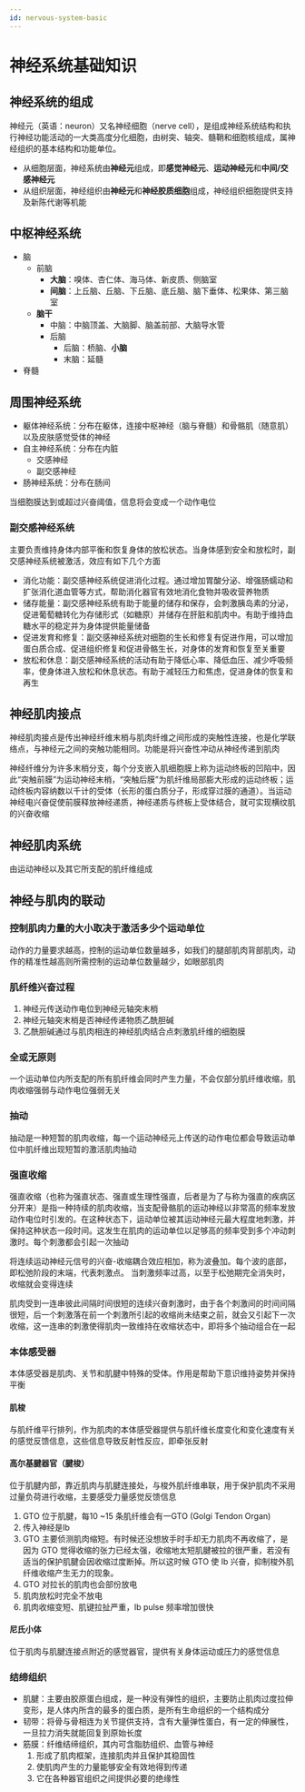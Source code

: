 ```yaml
---
id: nervous-system-basic
---
```


# 神经系统基础知识

## 神经系统的组成

神经元（英语：neuron）又名神经细胞（nerve cell），是组成神经系统结构和执行神经功能活动的一大类高度分化细胞，由树突、轴突、髓鞘和细胞核组成，属神经组织的基本结构和功能单位。

- 从细胞层面，神经系统由**神经元**组成，即**感觉神经元**、**运动神经元**和**中间/交感神经元**
- 从组织层面，神经组织由**神经元**和**神经胶质细胞**组成，神经组织细胞提供支持及新陈代谢等机能

## 中枢神经系统

- 脑
  - 前脑
    - **大脑**：嗅体、杏仁体、海马体、新皮质、侧脑室
    - **间脑**：上丘脑、丘脑、下丘脑、底丘脑、脑下垂体、松果体、第三脑室
  - **脑干**
    - 中脑：中脑顶盖、大脑脚、脑盖前部、大脑导水管
    - 后脑
      - 后脑：桥脑、**小脑**
      - 末脑：延髓
- 脊髓

## 周围神经系统

- 躯体神经系统：分布在躯体，连接中枢神经（脑与脊髓）和骨骼肌（随意肌）以及皮肤感觉受体的神经
- 自主神经系统：分布在内脏
  - 交感神经
  - 副交感神经
- 肠神经系统：分布在肠间

当细胞膜达到或超过兴奋阈值，信息将会变成一个动作电位

### 副交感神经系统

主要负责维持身体内部平衡和恢复身体的放松状态。当身体感到安全和放松时，副交感神经系统被激活，效应有如下几个方面

- 消化功能：副交感神经系统促进消化过程。通过增加胃酸分泌、增强肠蠕动和扩张消化道血管等方式，帮助消化器官有效地消化食物并吸收营养物质
- 储存能量：副交感神经系统有助于能量的储存和保存，会刺激胰岛素的分泌，促进葡萄糖转化为存储形式（如糖原）并储存在肝脏和肌肉中。有助于维持血糖水平的稳定并为身体提供能量储备
- 促进发育和修复：副交感神经系统对细胞的生长和修复有促进作用，可以增加蛋白质合成、促进组织修复和促进骨骼生长，对身体的发育和恢复至关重要
- 放松和休息：副交感神经系统的活动有助于降低心率、降低血压、减少呼吸频率，使身体进入放松和休息状态。有助于减轻压力和焦虑，促进身体的恢复和再生

## 神经肌肉接点

神经肌肉接点是传出神经纤维末梢与肌肉纤维之间形成的突触性连接，也是化学联络点，与神经元之间的突触功能相同。功能是将兴奋性冲动从神经传递到肌肉

神经纤维分为许多末梢分支，每个分支嵌入肌细胞膜上称为运动终板的凹陷中，因此“突触前膜”为运动神经末梢，“突触后膜”为肌纤维局部膨大形成的运动终板；运动终板内容纳数以千计的受体（长形的蛋白质分子，形成穿过膜的通道）。当运动神经电兴奋促使前膜释放神经递质，神经递质与终板上受体结合，就可实现横纹肌的兴奋收缩

## 神经肌肉系统

由运动神经以及其它所支配的肌纤维组成

## 神经与肌肉的联动

### 控制肌肉力量的大小取决于激活多少个运动单位

动作的力量要求越高，控制的运动单位数量越多，如我们的腿部肌肉背部肌肉，动作的精准性越高则所需控制的运动单位数量越少，如眼部肌肉

### 肌纤维兴奋过程

1. 神经元传送动作电位到神经元轴突末梢
2. 神经元轴突末梢是否神经传递物质乙酰胆碱
3. 乙酰胆碱通过与肌肉相连的神经肌肉结合点刺激肌纤维的细胞膜

### 全或无原则

一个运动单位内所支配的所有肌纤维会同时产生力量，不会仅部分肌纤维收缩，肌肉收缩强弱与动作电位强弱无关

### 抽动

抽动是一种短暂的肌肉收缩，每一个运动神经元上传送的动作电位都会导致运动单位中肌纤维出现短暂的激活肌肉抽动

### 强直收缩

强直收缩（也称为强直状态、强直或生理性强直，后者是为了与称为强直的疾病区分开来）是指一种持续的肌肉收缩，当支配骨骼肌的运动神经以非常高的频率发放动作电位时引发的。在这种状态下，运动单位被其运动神经元最大程度地刺激，并保持这种状态一段时间。这发生在肌肉的运动单位以足够高的频率受到多个冲动刺激时。每个刺激都会引起一次抽动

将连续运动神经元信号的兴奋-收缩耦合效应相加，称为波叠加。每个波的底部，即松弛阶段的末端，代表刺激点。 当刺激频率过高，以至于松弛期完全消失时，收缩就会变得连续

肌肉受到一连串彼此间隔时间很短的连续兴奋刺激时，由于各个刺激间的时间间隔很短，后一个刺激落在前一个刺激所引起的收缩尚未结束之前，就会又引起下一次收缩，这一连串的刺激使得肌肉一致维持在收缩状态中，即将多个抽动组合在一起

### 本体感受器

本体感受器是肌肉、关节和肌腱中特殊的受体。作用是帮助下意识维持姿势并保持平衡

#### 肌梭

与肌纤维平行排列，作为肌肉的本体感受器提供与肌纤维长度变化和变化速度有关的感觉反馈信息，这些信息导致反射性反应，即牵张反射

#### 高尔基腱器官（腱梭）

位于肌腱内部，靠近肌肉与肌腱连接处，与梭外肌纤维串联，用于保护肌肉不采用过量负荷进行收缩，主要感受力量感觉反馈信息

1. GTO 位于肌腱，每10 ~15 条肌纤维会有一GTO (Golgi Tendon Organ)
2. 传入神经是Ib
3. GTO 主要侦测肌肉缩短。有时候还没想放手时手却无力肌肉不再收缩了，是因为 GTO 觉得收缩的张力已经太强，收缩地太短肌腱被拉的很严重，若没有适当的保护肌腱会因收缩过度断掉。所以这时候 GTO 使 Ib 兴奋，抑制梭外肌纤维收缩产生无力的现象。
4. GTO 对拉长的肌肉也会部份放电
5. 肌肉放松时完全不放电
6. 肌肉收缩变短、肌键拉扯严重，Ib pulse 频率增加很快

#### 尼氏小体

位于肌肉与肌腱连接点附近的感觉器官，提供有关身体运动或压力的感觉信息

### 结缔组织

- 肌腱：主要由胶原蛋白组成，是一种没有弹性的组织，主要防止肌肉过度拉伸变形，是人体内所含的最多的蛋白质，是所有生命组织的一个结构成分
- 韧带：将骨与骨相连为关节提供支持，含有大量弹性蛋白，有一定的伸展性，一旦拉力消失就能回复到原始长度
- 筋膜：纤维结缔组织，其内可含脂肪组织、血管与神经
  1. 形成了肌肉框架，连接肌肉并且保护其稳固性
  2. 使肌肉产生的力量能够安全有效地得到传递
  3. 它在各种器官组织之间提供必要的绝缘性
